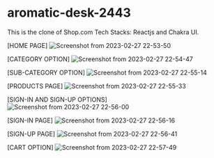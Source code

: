 # aromatic-desk-2443
This is the clone of Shop.com
Tech Stacks: Reactjs and Chakra UI.

[HOME PAGE]
![Screenshot from 2023-02-27 22-53-50](https://user-images.githubusercontent.com/107040689/221640987-f9f33fa0-9dca-4ea0-aba2-fc8163db9e40.png)

[CATEGORY OPTION]
![Screenshot from 2023-02-27 22-54-47](https://user-images.githubusercontent.com/107040689/221641010-35b6a5f4-2a2a-4d7c-985c-18cc469c629a.png)

[SUB-CATEGORY OPTION]
![Screenshot from 2023-02-27 22-55-14](https://user-images.githubusercontent.com/107040689/221641020-8ba284cd-9113-4c35-8a1c-25dafd0c8e2f.png)

[PRODUCTS PAGE]
![Screenshot from 2023-02-27 22-55-33](https://user-images.githubusercontent.com/107040689/221641037-5834e874-a4a5-47ca-9c3e-ea970070971a.png)

[SIGN-IN AND SIGN-UP OPTIONS]
![Screenshot from 2023-02-27 22-56-00](https://user-images.githubusercontent.com/107040689/221641078-64c79a55-d688-4489-a4db-4f9082e26c8b.png)

[SIGN-IN PAGE]
![Screenshot from 2023-02-27 22-56-16](https://user-images.githubusercontent.com/107040689/221641095-21b9120c-e30c-4637-bcbc-546f67350e3f.png)

[SIGN-UP PAGE]
![Screenshot from 2023-02-27 22-56-41](https://user-images.githubusercontent.com/107040689/221641106-e2bb6aac-41f0-4955-8518-f38e7fc340ff.png)

[CART OPTION]
![Screenshot from 2023-02-27 22-57-49](https://user-images.githubusercontent.com/107040689/221641116-f2099da7-3ac4-4e9f-b36f-59361520929d.png)
